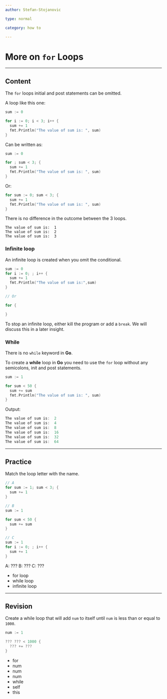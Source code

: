 ```yaml
---
author: Stefan-Stojanovic

type: normal

category: how to

---
```


# More on `for` Loops

---
## Content

The `for` loops initial and post statements can be omitted. 

A loop like this one:

```go
sum := 0

for i := 0; i < 3; i++ {
  sum += 1
  fmt.Println("The value of sum is: ", sum)
}
```

Can be written as:

```go
sum := 0

for ; sum < 3; {
  sum += 1
  fmt.Println("The value of sum is: ", sum)
}
```

Or:

```go
for sum := 0; sum < 3; {
  sum += 1
  fmt.Println("The value of sum is: ", sum)
}
```

There is no difference in the outcome between the 3 loops.

```plain-text
The value of sum is:  1
The value of sum is:  2
The value of sum is:  3
```

### Infinite loop

An infinite loop is created when you omit the conditional.
```go
sum := 0
for i := 0; ; i++ {
  sum += 1
  fmt.Println("The value of sum is:",sum)
}

// Or

for {

}
```

To stop an infinite loop, either kill the program or add a `break`. We will discuss this in a later insight.

### While

There is no `while` keyword in **Go**. 

To create a **while** loop in **Go** you need to use the `for` loop without any semicolons, init and post statements.

```go
sum := 1

for sum < 50 {
  sum += sum
  fmt.Println("The value of sum is: ", sum)
}
```

Output:
```go
The value of sum is:  2
The value of sum is:  4
The value of sum is:  8
The value of sum is:  16
The value of sum is:  32
The value of sum is:  64
```

---
## Practice

Match the loop letter with the name.

```go
// A
for sum := 1; sum < 3; {
  sum += 1
}
```

```go
// B
sum := 1

for sum < 50 {
  sum += sum
}
```

```go
// C
sum := 1
for i := 0; ; i++ {
  sum += 1
}
```

A: ???
B: ???
C: ???

- for loop
- while loop
- infinite loop

---
## Revision

Create a while loop that will add `num` to itself until `num` is less than or equal to `1000`.

```go
num := 1

??? ??? < 1000 {
  ??? += ???
}
```

- for
- num
- num
- num
- while
- self
- this